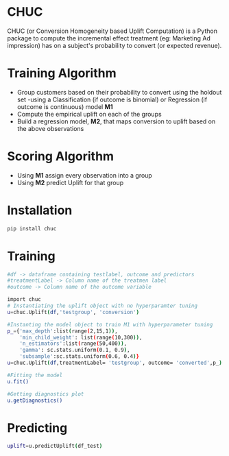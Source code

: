 # CHUC

CHUC (or Conversion Homogeneity based Uplift Computation) is a Python package to compute the incremental effect treatment (eg: Marketing Ad impression) has on a subject's probability to convert (or expected revenue).

# Training Algorithm
- Group customers based on their probability to convert using the holdout set -using a Classification (if outcome is binomial) or Regression (if outcome is continuous) model **M1** 
- Compute the empirical uplift on each of the groups
- Build a regression model, **M2**, that maps conversion to uplift based on the above observations
# Scoring Algorithm
  - Using **M1** assign every observation into a group
  - Using **M2** predict Uplift for that group

# Installation
```sh
pip install chuc
```
# Training
```sh
#df -> dataframe containing testlabel, outcome and predictors  
#treatmentLabel -> Column name of the treatmen label
#outcome -> Column name of the outcome variable

import chuc
# Instantiating the uplift object with no hyperparamter tuning
u=chuc.Uplift(df,'testgroup', 'conversion') 

#Instanting the model object to train M1 with hyperparameter tuning
p_={'max_depth':list(range(2,15,1)), 
    'min_child_weight': list(range(10,300)),
    'n_estimators':list(range(50,400)),
    'gamma': sc.stats.uniform(0.1, 0.9),
    'subsample':sc.stats.uniform(0.6, 0.4)}
u=chuc.Uplift(df,treatmentLabel= 'testgroup', outcome= 'converted',p_)

#Fitting the model
u.fit()

#Getting diagnostics plot 
u.getDiagnostics()
```

# Predicting
```sh
uplift=u.predictUplift(df_test)
```

